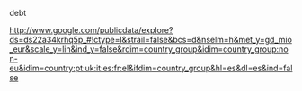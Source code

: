 debt

http://www.google.com/publicdata/explore?ds=ds22a34krhq5p_#!ctype=l&strail=false&bcs=d&nselm=h&met_y=gd_mio_eur&scale_y=lin&ind_y=false&rdim=country_group&idim=country_group:non-eu&idim=country:pt:uk:it:es:fr:el&ifdim=country_group&hl=es&dl=es&ind=false